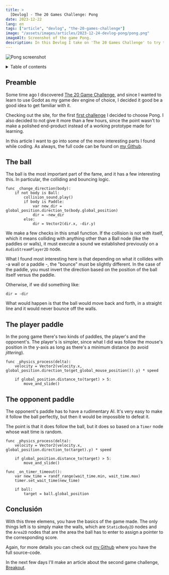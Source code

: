 ```yaml
---
title: >
  [Devlog] - The 20 Games Challenge: Pong
date: 2023-12-22
lang: en
tags: ["article", "devlog", "the-20-games-challenge"]
image: "/assets/images/articles/2023-12-24-devlog-pong/pong.png"
imageAlt: Screenshot of the game Pong.
description: In this Devlog I take on 'The 20 Games Challenge' to try to recreate the classic game - Pong. Gain insights into the coding challenge, design considerations, and the overall learning experience of crafting Pong within the constraints of the 20 Games Challenge.
---
```


![Pong screenshot](/assets/images/articles/2023-12-24-devlog-pong/pong.png "Pong")

<details>
<summary>Table of contents</summary>
<!-- MarkdownTOC -->

- [Preamble](#preamble)
- [The ball](#the-ball)
- [The player paddle](#the-player-paddle)
- [The opponent paddle](#la-raqueta-del-oponente)
- [Conclusión](#conclusión)

<!-- MarkdownTOC -->
</details>

## Preamble

Some time ago I discovered [The 20 Game Challenge](https://20_games_challenge.gitlab.io/how/), and since I wanted to learn to use Godot as my game dev engine of choice, I decided it good be a good idea to get familiar with it.

Checking out the site, for the first [first challenge](https://20_games_challenge.gitlab.io/challenge/) I decided to choose Pong. I also decided to not give it more than a few hours, since the point wasn't to make a polished end-product instead of a working prototype made for learning.

In this article I want to go into some of the more interesting parts I found while coding. As always, the full code can be found on [my Github](https://github.com/KuluGary/The-20-Games-Challenge---01-Pong).

## The ball

The ball is the most important part of the fame, and it has a few interesting this. In particular, the colliding and bouncing logic.

```godot
func _change_direction(body):
	if not body is Ball:
		collision_sound.play()
		if body is Paddle:
			var new_dir = global_position.direction_to(body.global_position)
			dir = -new_dir
		else:
			dir = Vector2(dir.x, -dir.y)
```

We make a few checks in this small function. If the collision is not with itself, which it means colliding with anything other than a Ball node (like the paddles or walls), it must execute a sound we established previously on a `AudioStreamPlayer2D` node.

What I found most interesting here is that depending on what it collides with -a wall or a paddle -, the "bounce" must be slightly different. In the case of the paddle, you must invert the direction based on the position of the ball itself versus the paddle.

Otherwise, if we did something like:

```
dir = -dir
```

What would happen is that the ball would move back and forth, in a straight line and it would never bounce off the walls.

## The player paddle

In the pong game there's two kinds of paddles, the player's and the opponent's. The player's is simpler, since what I did was follow the mouse's position in the y-axis as long as there's a minimum distance (to avoid _jittering_).

```godot
func _physics_process(delta):
	velocity = Vector2(velocity.x, global_position.direction_to(get_global_mouse_position()).y) * speed

	if global_position.distance_to(target) > 5:
		move_and_slide()
```

## The opponent paddle

The opponent's paddle has to have a rudimentary AI. It's very easy to make it follow the ball perfectly, but then it would be impossible to defeat it.

The point is that it does follow the ball, but it does so based on a `Timer` node whose wait time is random.

```godot
func _physics_process(delta):
	velocity = Vector2(velocity.x, global_position.direction_to(target).y) * speed

	if global_position.distance_to(target) > 5:
		move_and_slide()

func _on_timer_timeout():
	var new_time = randf_range(wait_time.min, wait_time.max)
	timer.set_wait_time(new_time)

	if ball:
		target = ball.global_position
```

## Conclusión

With this three elemens, you have the basics of the game made. The only things left is to simply make the walls, which are `StaticBody2D` nodes and the `Area2D` nodes that are the area the ball has to enter to assign a pointer to the corresponding score.

Again, for more details you can check out [my Github](https://github.com/KuluGary/The-20-Games-Challenge---01-Pong) where you have the full source-code.

In the next few days I'll make an article about the second game challenge, [Breakout](https://github.com/KuluGary/The-20-Games-Challenge---02-Breakout).
